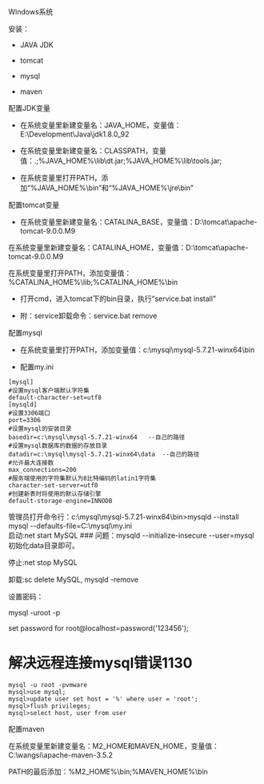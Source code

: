 Windows系统

安装：

* JAVA JDK

* tomcat

* mysql

* maven

配置JDK变量

* 在系统变量里新建变量名：JAVA\_HOME，变量值：E:\Development\Java\jdk1.8.0\_92

* 在系统变量里新建变量名：CLASSPATH，变量值：.;%JAVA\_HOME%\lib\dt.jar;%JAVA\_HOME%\lib\tools.jar;

* 在系统变量里打开PATH，添加“%JAVA\_HOME%\bin”和“%JAVA\_HOME%\jre\bin”

配置tomcat变量

* 在系统变量里新建变量名：CATALINA\_BASE，变量值：D:\tomcat\apache-tomcat-9.0.0.M9

在系统变量里新建变量名：CATALINA\_HOME，变量值：D:\tomcat\apache-tomcat-9.0.0.M9

在系统变量里打开PATH，添加变量值：%CATALINA\_HOME%\lib;%CATALINA\_HOME%\bin

* 打开cmd，进入tomcat下的bin目录，执行“service.bat install”

* 附：service卸载命令：service.bat remove

配置mysql

* 在系统变量里打开PATH，添加变量值：c:\mysql\mysql-5.7.21-winx64\bin

* 配置my.ini

```
[mysql]
#设置mysql客户端默认字符集
default-character-set=utf8
[mysqld]
#设置3306端口
port=3306
#设置mysql的安装目录
basedir=c:\mysql\mysql-5.7.21-winx64   --自己的路径
#设置mysql数据库的数据的存放目录
datadir=c:\mysql\mysql-5.7.21-winx64\data  --自己的路径
#允许最大连接数
max_connections=200
#服务端使用的字符集默认为8比特编码的latin1字符集
character-set-server=utf8
#创建新表时将使用的默认存储引擎
default-storage-engine=INNODB
```

管理员打开命令行：c:\mysql\mysql-5.7.21-winx64\bin&gt;mysqld --install mysql --defaults-file=C:\mysql\my.ini  
启动:net start MySQL \#\#\# 问题：mysqld --initialize-insecure --user=mysql 初始化data目录即可。

停止:net stop MySQL

卸载:sc delete MySQL, mysqld -remove

设置密码：

mysql -uroot -p

set password for root@localhost=password\('123456'\);

# 解决远程连接mysql错误1130

```
mysql -u root -pvmware
mysql>use mysql;
mysql>update user set host = '%' where user = 'root';
mysql>flush privileges;
mysql>select host, user from user
```

配置maven

在系统变量里新建变量名：M2\_HOME和MAVEN\_HOME，变量值：C:\wangsi\apache-maven-3.5.2

PATH的最后添加：%M2\_HOME%\bin;%MAVEN\_HOME%\bin

